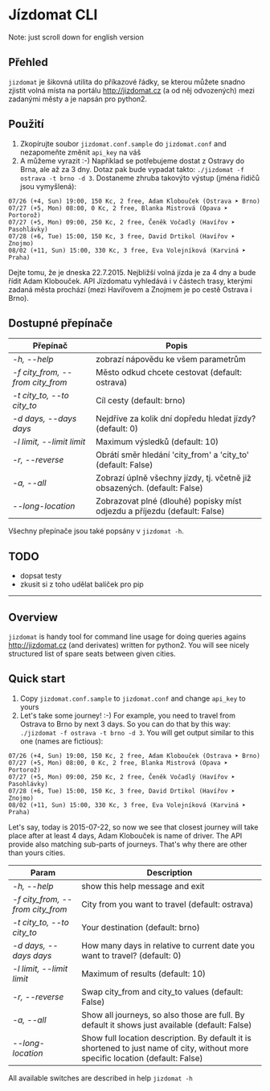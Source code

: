 Jízdomat CLI
=====
Note: just scroll down for english version

Přehled
------
`jizdomat` je šikovná utilita do příkazové řádky, se kterou můžete snadno zjistit volná místa na portálu http://jizdomat.cz (a od něj odvozených) mezi zadanými městy a je napsán pro python2.

Použití
------
1. Zkopírujte soubor `jizdomat.conf.sample` do `jizdomat.conf` and nezapomeňte změnit `api_key` na váš
2. A můžeme vyrazit :-) Například se potřebujeme dostat z Ostravy do Brna, ale až za 3 dny. Dotaz pak bude vypadat takto:
`./jizdomat -f ostrava -t brno -d 3`. Dostaneme zhruba takovýto výstup (jména řidičů jsou vymyšlená):
```
07/26 (+4, Sun) 19:00, 150 Kc, 2 free, Adam Klobouček (Ostrava ➤ Brno)
07/27 (+5, Mon) 08:00, 0 Kc, 2 free, Blanka Mistrová (Opava ➤ Portorož)
07/27 (+5, Mon) 09:00, 250 Kc, 2 free, Čeněk Vočadlý (Havířov ➤ Pasohlávky)
07/28 (+6, Tue) 15:00, 150 Kc, 3 free, David Drtikol (Havířov ➤ Znojmo)
08/02 (+11, Sun) 15:00, 330 Kc, 3 free, Eva Volejníková (Karviná ➤ Praha)
```
Dejte tomu, že je dneska 22.7.2015. Nejbližší volná jízda je za 4 dny a bude řídit Adam Klobouček. API Jízdomatu vyhledává i v částech trasy, kterými zadaná města prochází (mezi Havířovem a Znojmem je po cestě Ostrava i Brno).

Dostupné přepínače
-------

| Přepínač | Popis |
| ---- | ---- |
|*-h, --help* | zobrazí nápovědu ke všem parametrům |
|*-f city_from, --from city_from* | Město odkud chcete cestovat (default: ostrava) |
|*-t city_to, --to city_to* | Cíl cesty (default: brno) |
|*-d days, --days days* | Nejdříve za kolik dní dopředu hledat jízdy? (default: 0) | 
|*-l limit, --limit limit* | Maximum výsledků (default: 10) |
|*-r, --reverse* | Obrátí směr hledání 'city_from' a 'city_to' (default: False) |
|*-a, --all* | Zobrazí úplně všechny jízdy, tj. včetně již obsazených. (default: False) |
|*--long-location* | Zobrazovat plné (dlouhé) popisky míst odjezdu a příjezdu (default: False) |

Všechny přepínače jsou také popsány v `jizdomat -h`.

TODO
-----
* dopsat testy
* zkusit si z toho udělat balíček pro pip
***

Overview
----
`jizdomat` is handy tool for command line usage for doing queries agains http://jizdomat.cz (and derivates) written for python2. You will see nicely structured list of spare seats between given cities.

Quick start
-----
1. Copy `jizdomat.conf.sample` to `jizdomat.conf` and change `api_key` to yours
2. Let's take some journey! :-) For example, you need to travel from Ostrava to Brno by next 3 days. So you can do that by this way:
`./jizdomat -f ostrava -t brno -d 3`. You will get output similar to this one (names are fictious):
```
07/26 (+4, Sun) 19:00, 150 Kc, 2 free, Adam Klobouček (Ostrava ➤ Brno)
07/27 (+5, Mon) 08:00, 0 Kc, 2 free, Blanka Mistrová (Opava ➤ Portorož)
07/27 (+5, Mon) 09:00, 250 Kc, 2 free, Čeněk Vočadlý (Havířov ➤ Pasohlávky)
07/28 (+6, Tue) 15:00, 150 Kc, 3 free, David Drtikol (Havířov ➤ Znojmo)
08/02 (+11, Sun) 15:00, 330 Kc, 3 free, Eva Volejníková (Karviná ➤ Praha)
```
Let's say, today is 2015-07-22, so now we see that closest journey will take place after at least 4 days, Adam Klobouček is name of driver. The API provide also matching sub-parts of journeys. That's why there are other than yours cities.

| Param | Description |
| ---- | ---- |
|*-h, --help* | show this help message and exit |
|*-f city_from, --from city_from* | City from you want to travel (default: ostrava) |
|*-t city_to, --to city_to* | Your destination (default: brno) |
|*-d days, --days days* | How many days in relative to current date you want to travel? (default: 0) | 
|*-l limit, --limit limit* | Maximum of results (default: 10) |
|*-r, --reverse* | Swap city_from and city_to values (default: False) |
|*-a, --all* | Show all journeys, so also those are full. By default it shows just available (default: False) |
|*--long-location* | Show full location description. By default it is shortened to just name of city, without more specific location (default: False) |

All available switches are described in help `jizdomat -h`

